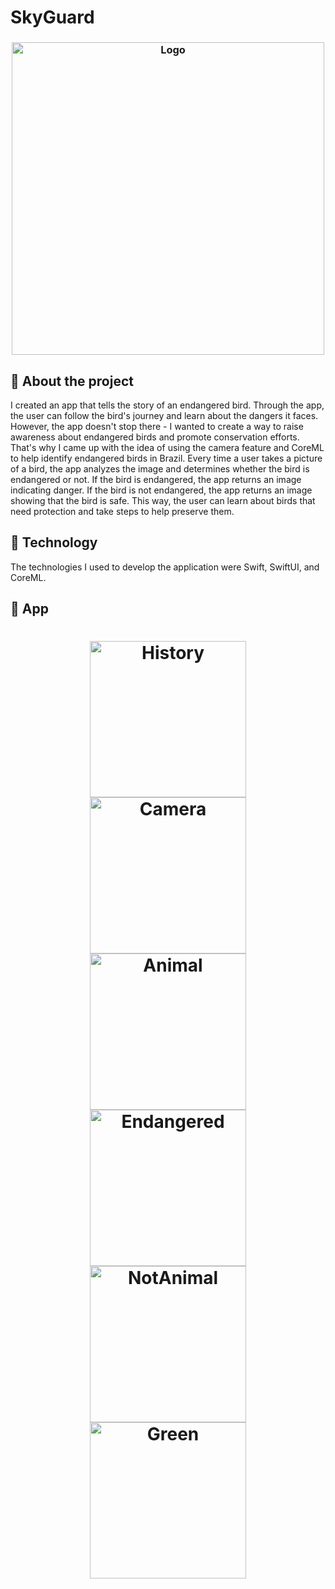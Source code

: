 # SkyGuard

<h3 align="center">
    <img alt="Logo" title="#logo" width="500px" src="https://github.com/GustavoFernandesBatista/AveGuard/assets/108647437/eec202a2-0a18-404a-a4ac-71af4cb908b9">
    <br>
</h3>



<a id="about-the-project"></a>
## 🪽 About the project
I created an app that tells the story of an endangered bird. Through the app, the user can follow the bird's journey and learn about the dangers it faces. However, the app doesn't stop there - I wanted to create a way to raise awareness about endangered birds and promote conservation efforts. That's why I came up with the idea of using the camera feature and CoreML to help identify endangered birds in Brazil. Every time a user takes a picture of a bird, the app analyzes the image and determines whether the bird is endangered or not. If the bird is endangered, the app returns an image indicating danger. If the bird is not endangered, the app returns an image showing that the bird is safe. This way, the user can learn about birds that need protection and take steps to help preserve them.



<a id="technology"></a>
## 🍎 Technology
The technologies I used to develop the application were Swift, SwiftUI, and CoreML.

<a id="App"></a>
## 📱 App

<h1 align="center">
    <img alt="History" src="https://github.com/GustavoFernandesBatista/SkyGuard/assets/108647437/185d7ab1-97f4-4bd2-ad95-9aeef78b8563" width="250px">
   <img alt="Camera" src="https://github.com/GustavoFernandesBatista/SkyGuard/assets/108647437/e20ceb2c-9db1-4be0-bd10-b613a22c7ba3" width="250px">
    <img alt="Animal" src="https://github.com/GustavoFernandesBatista/SkyGuard/assets/108647437/cb2ec341-6191-4253-b6d2-8efe4e1f4c86" width="250px"> 
    <br>
    <img alt="Endangered" src="https://github.com/GustavoFernandesBatista/SkyGuard/assets/108647437/c4503b24-54a0-444e-bd24-a20182b21fc4" width="250px">
    <img alt="NotAnimal" src="https://github.com/GustavoFernandesBatista/SkyGuard/assets/108647437/b5ceb095-5647-48d2-bd1b-678b7e992a87" width="250px">
      <img alt="Green" src="https://github.com/GustavoFernandesBatista/SkyGuard/assets/108647437/672f3704-da38-4b26-9d92-e369fc55037d" width="250px">

</h1>

